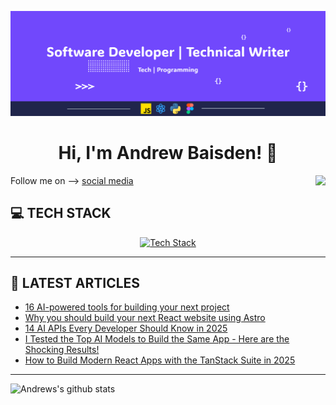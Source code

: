 ![Programmer](img/header-2025.png 'Software Developer and Technical Writer')

<h1 align="center">Hi, I'm Andrew Baisden! 👋 </h1>
<img align="right" src="https://visitor-badge.laobi.icu/badge?page_id=andrewbaisden.visitor-badge"  />

<p>

Follow me on --> <a href="https://limey.io/andrewbaisden"> social media</a>

</p>

<h2>💻 TECH STACK</h2>

<p align="center">
  <a href="https://skillicons.dev">
    <img src="https://skillicons.dev/icons?i=tailwind,js,astro,react,nodejs,py,postgres,docker,figma" alt="Tech Stack"/>
  </a>
</p>

---

<h2>📝 LATEST ARTICLES</h2>

<!-- BLOG-POST-LIST:START -->
- [16 AI-powered tools for building your next project](https://dev.to/andrewbaisden/16-ai-powered-tools-for-building-your-next-project-24l5)
- [Why you should build your next React website using Astro](https://dev.to/andrewbaisden/why-you-should-build-your-next-react-website-using-astro-152f)
- [14 AI APIs Every Developer Should Know in 2025](https://dev.to/andrewbaisden/14-ai-apis-every-developer-should-know-in-2025-31il)
- [I Tested the Top AI Models to Build the Same App - Here are the Shocking Results!](https://dev.to/andrewbaisden/i-tested-the-top-ai-models-to-build-the-same-app-here-are-the-shocking-results-39l9)
- [How to Build Modern React Apps with the TanStack Suite in 2025](https://dev.to/andrewbaisden/how-to-build-modern-react-apps-with-the-tanstack-suite-in-2025-5fed)
<!-- BLOG-POST-LIST:END -->

---

![Andrews's github stats](https://github-readme-stats.vercel.app/api?username=andrewbaisden&show_icons=true&theme=tokyonight)
